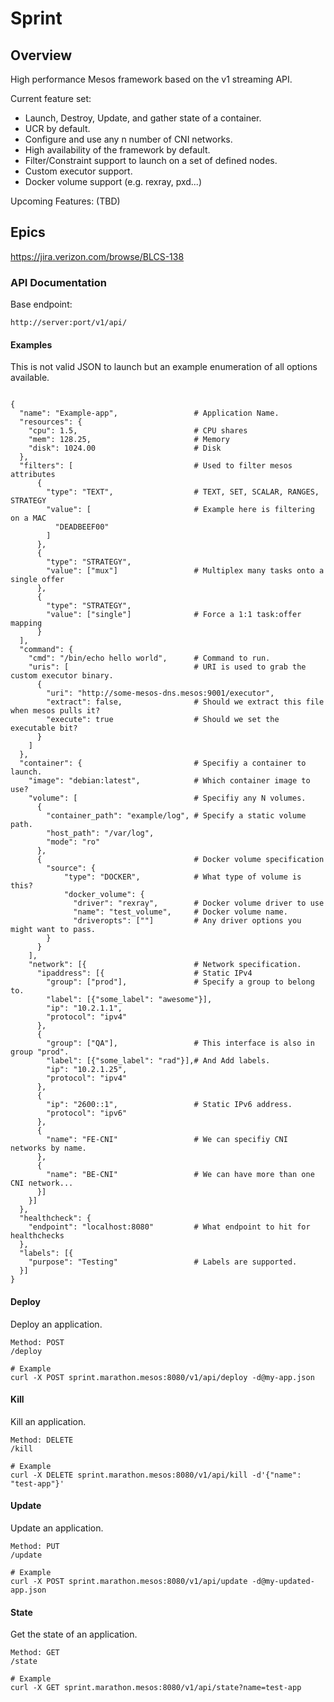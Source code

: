# Sprint

## Overview

High performance Mesos framework based on the v1 streaming API.

Current feature set:
- Launch, Destroy, Update, and gather state of a container.
- UCR by default.
- Configure and use any n number of CNI networks.
- High availability of the framework by default.
- Filter/Constraint support to launch on a set of defined nodes.
- Custom executor support.
- Docker volume support (e.g. rexray, pxd...)

Upcoming Features:
(TBD)

## Epics
https://jira.verizon.com/browse/BLCS-138

### API Documentation ###
Base endpoint:
<pre><code>http://server:port/v1/api/</code></pre>

#### Examples ####
This is not valid JSON to launch but an example enumeration of all options available.

<pre><code>
{
  "name": "Example-app",                 # Application Name.
  "resources": {
    "cpu": 1.5,                          # CPU shares
    "mem": 128.25,                       # Memory
    "disk": 1024.00                      # Disk
  },
  "filters": [                           # Used to filter mesos attributes
      {
        "type": "TEXT",                  # TEXT, SET, SCALAR, RANGES, STRATEGY
        "value": [                       # Example here is filtering on a MAC
          "DEADBEEF00"
        ]
      },
      {
        "type": "STRATEGY",
        "value": ["mux"]                 # Multiplex many tasks onto a single offer
      },
      {
        "type": "STRATEGY",
        "value": ["single"]              # Force a 1:1 task:offer mapping
      }
  ],
  "command": {
    "cmd": "/bin/echo hello world",      # Command to run.
    "uris": [                            # URI is used to grab the custom executor binary.
      { 
        "uri": "http://some-mesos-dns.mesos:9001/executor",
        "extract": false,                # Should we extract this file when mesos pulls it?
        "execute": true                  # Should we set the executable bit?
      }
    ]
  },
  "container": {                         # Specifiy a container to launch.
    "image": "debian:latest",            # Which container image to use?
    "volume": [                          # Specifiy any N volumes.
      {
        "container_path": "example/log", # Specify a static volume path.
        "host_path": "/var/log",
        "mode": "ro"
      },
      {                                  # Docker volume specification
        "source": {
            "type": "DOCKER",            # What type of volume is this?
            "docker_volume": { 
              "driver": "rexray",        # Docker volume driver to use
              "name": "test_volume",     # Docker volume name.
              "driveropts": [""]         # Any driver options you might want to pass.
        }
      }
    ],
    "network": [{                        # Network specification.
      "ipaddress": [{                    # Static IPv4
        "group": ["prod"],               # Specify a group to belong to.
        "label": [{"some_label": "awesome"}],
        "ip": "10.2.1.1",
        "protocol": "ipv4"
      },
      {                    
        "group": ["QA"],                 # This interface is also in group "prod".
        "label": [{"some_label": "rad"}],# And Add labels.
        "ip": "10.2.1.25",
        "protocol": "ipv4"
      },
      {
        "ip": "2600::1",                 # Static IPv6 address.
        "protocol": "ipv6"
      },
      {
        "name": "FE-CNI"                 # We can specifiy CNI networks by name.
      },
      {
        "name": "BE-CNI"                 # We can have more than one CNI network...
      }]
    }]
  },
  "healthcheck": {
    "endpoint": "localhost:8080"         # What endpoint to hit for healthchecks
  },
  "labels": [{
    "purpose": "Testing"                 # Labels are supported.
  }]
}
</code></pre>

#### Deploy ####
Deploy an application.
<pre><code>Method: POST
/deploy

# Example
curl -X POST sprint.marathon.mesos:8080/v1/api/deploy -d@my-app.json
</pre></code>

#### Kill ####
Kill an application.
<pre><code>Method: DELETE
/kill

# Example
curl -X DELETE sprint.marathon.mesos:8080/v1/api/kill -d'{"name": "test-app"}'
</pre></code>

#### Update ####
Update an application.
<pre><code>Method: PUT
/update

# Example
curl -X POST sprint.marathon.mesos:8080/v1/api/update -d@my-updated-app.json
</pre></code>

#### State ####
Get the state of an application.
<pre><code>Method: GET
/state

# Example
curl -X GET sprint.marathon.mesos:8080/v1/api/state?name=test-app
</pre></code>
